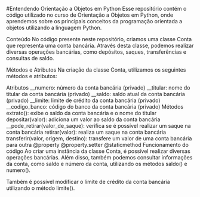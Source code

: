 #Entendendo Orientação a Objetos em Python
Esse repositório contém o código utilizado no curso de Orientação a Objetos em Python, onde aprendemos sobre os principais conceitos da programação orientada a objetos utilizando a linguagem Python.

Conteúdo
No código presente neste repositório, criamos uma classe Conta que representa uma conta bancária. Através desta classe, podemos realizar diversas operações bancárias, como depósitos, saques, transferências e consultas de saldo.

Métodos e Atributos
Na criação da classe Conta, utilizamos os seguintes métodos e atributos:

Atributos
__numero: número da conta bancária (privado)
__titular: nome do titular da conta bancária (privado)
__saldo: saldo atual da conta bancária (privado)
__limite: limite de crédito da conta bancária (privado)
__codigo_banco: código do banco da conta bancária (privado)
Métodos
extrato(): exibe o saldo da conta bancária e o nome do titular
depositar(valor): adiciona um valor ao saldo da conta bancária
__pode_retirar(valor_de_saque): verifica se é possível realizar um saque na conta bancária
retirar(valor): realiza um saque na conta bancária
transferir(valor, origem, destino): transfere um valor de uma conta bancária para outra
@property
@property.setter
@staticmethod
Funcionamento do código
Ao criar uma instância da classe Conta, é possível realizar diversas operações bancárias. Além disso, também podemos consultar informações da conta, como saldo e número da conta, utilizando os métodos saldo() e numero().

Também é possível modificar o limite de crédito da conta bancária utilizando o método limite().